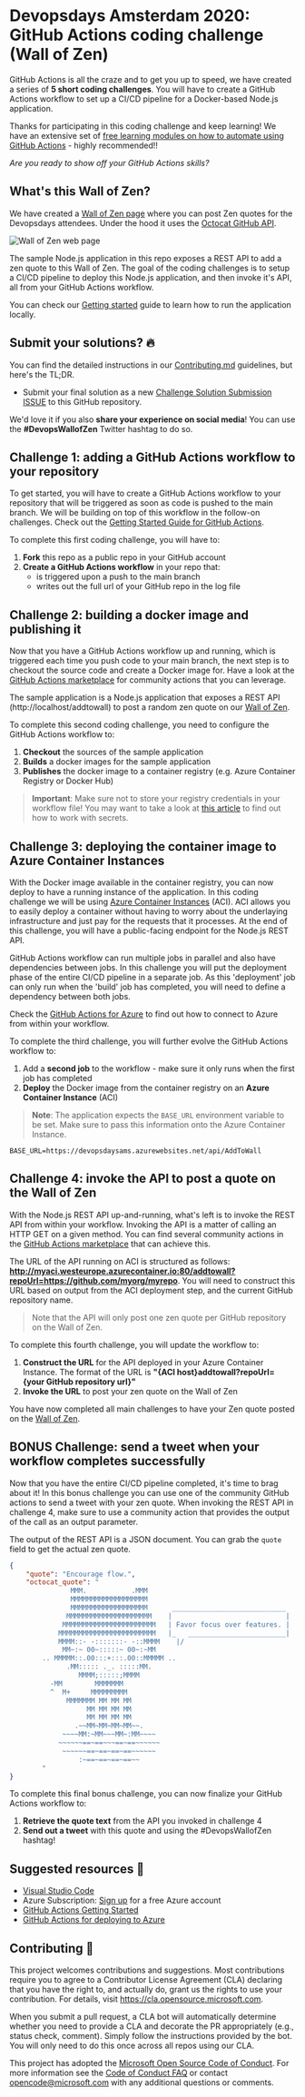 # Devopsdays Amsterdam 2020: GitHub Actions coding challenge (Wall of Zen)

GitHub Actions is all the craze and to get you up to speed, we have created a series of **5 short coding challenges**. You will have to create a GitHub Actions workflow to set up a CI/CD pipeline for a Docker-based Node.js application.

Thanks for participating in this coding challenge and keep learning! We have an extensive set of [free learning modules on how to automate using GitHub Actions](https://docs.microsoft.com/en-us/learn/paths/automate-workflow-github-actions/?ocid=aid3016779) - highly recommended!!

*Are you ready to show off your GitHub Actions skills?*


## What's this Wall of Zen?

We have created a [Wall of Zen page](https://aka.ms/wallofzen) where you can post Zen quotes for the Devopsdays attendees. Under the hood it uses the [Octocat GitHub API](https://api.github.com/octocat).


![Wall of Zen web page](./assets/wallofzen.png)

The sample Node.js application in this repo exposes a REST API to add a zen quote to this Wall of Zen. The goal of the coding challenges is to setup a CI/CD pipeline to deploy this Node.js application, and then invoke it's API, all from your GitHub Actions workflow.

You can check our [Getting started](./GettingStarted.md) guide to learn how to run the application locally.


## Submit your solutions? 🔥

You can find the detailed instructions in our [Contributing.md](Contributing.md) guidelines, but here's the TL;DR.

* Submit your final solution as a new [Challenge Solution Submission ISSUE](https://github.com/GitHub-Coding-Challenge/devopsdaysams-actions/issues/new/choose) to this GitHub repository.

We'd love it if you also **share your experience on social media**! You can use the **#DevopsWallofZen** Twitter hashtag to do so.


## Challenge 1: adding a GitHub Actions workflow to your repository

To get started, you will have to create a GitHub Actions workflow to your repository that will be triggered as soon as code is pushed to the main branch. We will be building on top of this workflow in the follow-on challenges. Check out the [Getting Started Guide for GitHub Actions](https://docs.github.com/en/actions/getting-started-with-github-actions?ocid=aid3016779).

To complete this first coding challenge, you will have to:

1. **Fork** this repo as a public repo in your GitHub account
2. **Create a GitHub Actions workflow** in your repo that:
    - is triggered upon a push to the main branch
    - writes out the full url of your GitHub repo in the log file


## Challenge 2: building a docker image and publishing it

Now that you have a GitHub Actions workflow up and running, which is triggered each time you push code to your main branch, the next step is to checkout the source code and create a Docker image for. Have a look at the [GitHub Actions marketplace](https://github.com/marketplace?type=actions?ocid=aid3016779) for community actions that you can leverage.

The sample application is a Node.js application that exposes a REST API (http://localhost/addtowall) to post a random zen quote on our [Wall of Zen](https://aka.ms/wallofzen). 

To complete this second coding challenge, you need to configure the GitHub Actions workflow to:

1. **Checkout** the sources of the sample application
2. **Builds** a docker images for the sample application
3. **Publishes** the docker image to a container registry (e.g. Azure Container Registry or Docker Hub)

> **Important**: Make sure not to store your registry credentials in your workflow file! You may want to take a look at [this article](https://docs.github.com/en/actions/configuring-and-managing-workflows/using-variables-and-secrets-in-a-workflow?ocid=aid3016779) to find out how to work with secrets.


## Challenge 3: deploying the container image to Azure Container Instances

With the Docker image available in the container registry, you can now deploy to have a running instance of the application. In this coding challenge we will be using [Azure Container Instances](https://docs.microsoft.com/en-us/azure/container-instances/container-instances-overview?ocid=aid3016779) (ACI). ACI allows you to easily deploy a container without having to worry about the underlaying infrastructure and just pay for the requests that it processes. At the end of this challenge, you will have a public-facing endpoint for the Node.js REST API.

GitHub Actions workflow can run multiple jobs in parallel and also have dependencies between jobs. In this challenge you will put the deployment phase of the entire CI/CD pipeline in a separate job. As this 'deployment' job can only run when the 'build' job has completed, you will need to define a dependency between both jobs.

Check the [GitHub Actions for Azure](https://azure.microsoft.com/en-us/blog/github-actions-for-azure-is-now-generally-available/?ocid=aid3016779) to find out how to connect to Azure from within your workflow.

To complete the third challenge, you will further evolve the GitHub Actions workflow to:

1. Add a **second job** to the workflow - make sure it only runs when the first job has completed
2. **Deploy** the Docker image from the container registry on an **Azure Container Instance** (ACI)

> **Note**: The application expects the ```BASE_URL``` environment variable to be set. Make sure to pass this information onto the Azure Container Instance.

```shell
BASE_URL=https://devopsdaysams.azurewebsites.net/api/AddToWall
```


## Challenge 4: invoke the API to post a quote on the Wall of Zen

With the Node.js REST API up-and-running, what's left is to invoke the REST API from within your workflow. Invoking the API is a matter of calling an HTTP GET on a given method. You can find several community actions in the [GitHub Actions marketplace](https://github.com/marketplace?type=actions?ocid=aid3016779) that can achieve this.

The URL of the API running on ACI is structured as follows: **http://myaci.westeurope.azurecontainer.io:80/addtowall?repoUrl=https://github.com/myorg/myrepo**. You will need to construct this URL based on output from the ACI deployment step, and the current GitHub repository name.

> Note that the API will only post one zen quote per GitHub repository on the Wall of Zen.

To complete this fourth challenge, you will update the workflow to:

1. **Construct the URL** for the API deployed in your Azure Container Instance. The format of the URL is **"{ACI host}addtowall?repoUrl={your GitHub repository url}"**
2. **Invoke the URL** to post your zen quote on the Wall of Zen

You have now completed all main challenges to have your Zen quote posted on the [Wall of Zen](https://aka.ms/wallofzen).


## BONUS Challenge: send a tweet when your workflow completes successfully

Now that you have the entire CI/CD pipeline completed, it's time to brag about it! In this bonus challenge you can use one of the community GitHub actions to send a tweet with your zen quote. When invoking the REST API in challenge 4, make sure to use a community action that provides the output of the call as an output parameter. 

The output of the REST API is a JSON document. You can grab the ```quote``` field to get the actual zen quote.

```json
{ 
    "quote": "Encourage flow.", 
    "octocat_quote": "
               MMM.           .MMM
               MMMMMMMMMMMMMMMMMMM
               MMMMMMMMMMMMMMMMMMM      ____________________________
              MMMMMMMMMMMMMMMMMMMMM    |                            |
             MMMMMMMMMMMMMMMMMMMMMMM   | Favor focus over features. |
            MMMMMMMMMMMMMMMMMMMMMMMM   |_   ________________________|
            MMMM::- -:::::::- -::MMMM    |/
             MM~:~ 00~:::::~ 00~:~MM
        .. MMMMM::.00:::+:::.00::MMMMM ..
              .MM::::: ._. :::::MM.
                 MMMM;:::::;MMMM
          -MM        MMMMMMM
          ^  M+     MMMMMMMMM
              MMMMMMM MM MM MM
                   MM MM MM MM
                   MM MM MM MM
                .~~MM~MM~MM~MM~~.
             ~~~~MM:~MM~~~MM~:MM~~~~
            ~~~~~~==~==~~~==~==~~~~~~
             ~~~~~~==~==~==~==~~~~~~
                 :~==~==~==~==~~
        "
}
```

To complete this final bonus challenge, you can now finalize your GitHub Actions workflow to:

1. **Retrieve the quote text** from the API you invoked in challenge 4
2. **Send out a tweet** with this quote and using the #DevopsWallofZen hashtag!


## Suggested resources 🚀

* [Visual Studio Code](https://code.visualstudio.com?ocid=aid3016779)
* Azure Subscription: [Sign up](https://azure.microsoft.com/en-us/free/?ocid=aid3016779) for a free Azure account
* [GitHub Actions Getting Started](https://docs.github.com/en/actions/getting-started-with-github-actions?ocid=aid3016779)
* [GitHub Actions for deploying to Azure](https://github.com/Azure/actions?ocid=aid3016779)


## Contributing 🚩

This project welcomes contributions and suggestions. Most contributions require you to agree to a Contributor License Agreement (CLA) declaring that you have the right to, and actually do, grant us the rights to use your contribution. For details, visit https://cla.opensource.microsoft.com.

When you submit a pull request, a CLA bot will automatically determine whether you need to provide a CLA and decorate the PR appropriately (e.g., status check, comment). Simply follow the instructions provided by the bot. You will only need to do this once across all repos using our CLA.

This project has adopted the [Microsoft Open Source Code of Conduct](https://opensource.microsoft.com/codeofconduct/). For more information see the [Code of Conduct FAQ](https://opensource.microsoft.com/codeofconduct/faq/) or contact [opencode@microsoft.com](mailto:opencode@microsoft.com) with any additional questions or comments.

